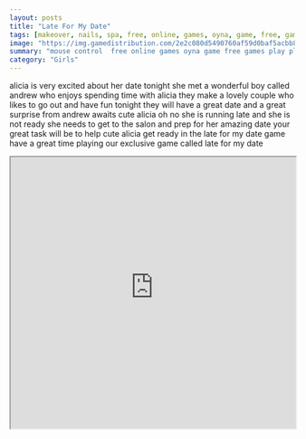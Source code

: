```yaml
---
layout: posts
title: "Late For My Date"
tags: [makeover, nails, spa, free, online, games, oyna, game, free, games, play, play, games]
image: "https://img.gamedistribution.com/2e2c080d5490760af59d0baf5acbb84e.jpg"
summary: "mouse control  free online games oyna game free games play play games"
category: "Girls"
---
```


alicia is very excited about her date tonight she met a wonderful boy called andrew who enjoys spending time with alicia they make a lovely couple who likes to go out and have fun tonight they will have a great date and a great surprise from andrew awaits cute alicia oh no she is running late and she is not ready she needs to get to the salon and prep for her amazing date your great task will be to help cute alicia get ready in the late for my date game have a great time playing our exclusive game called late for my date

<iframe width="100%" height="480px;" src="https://flash.gamedistribution.com?game=2e2c080d5490760af59d0baf5acbb84e"></iframe>